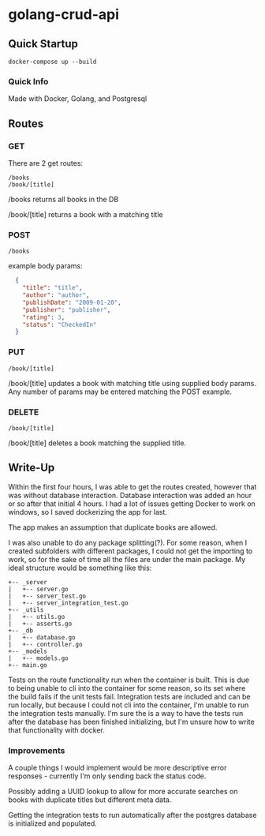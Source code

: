 # golang-crud-api

## Quick Startup

```shell
docker-compose up --build
```

### Quick Info

Made with Docker, Golang, and Postgresql

## Routes

### GET

There are 2 get routes:

```text
/books 
/book/[title]
```

/books returns all books in the DB

/book/[title] returns a book with a matching title

### POST

```text
/books
```

example body params:

```json
  {
    "title": "title",
    "author": "author",
    "publishDate": "2009-01-20",
    "publisher": "publisher",
    "rating": 3,
    "status": "CheckedIn"
  }
```

### PUT

```text
/book/[title]
```

/book/[title] updates a book with matching title using supplied body params. Any number of params may be entered matching the POST example.

### DELETE

```text
/book/[title]
```

/book/[title] deletes a book matching the supplied title.

## Write-Up

Within the first four hours, I was able to get the routes created, however that was without database interaction. Database interaction was added an hour or so after that initial 4 hours. I had a lot of issues getting Docker to work on windows, so I saved dockerizing the app for last.

The app makes an assumption that duplicate books are allowed.

I was also unable to do any package splitting(?). For some reason, when I created subfolders with different packages, I could not get the importing to work, so for the sake of time all the files are under the main package. My ideal structure would be something like this:

```text
+-- _server
|   +-- server.go
|   +-- server_test.go
|   +-- server_integration_test.go
+-- _utils
|   +-- utils.go
|   +-- asserts.go
+-- _db
|   +-- database.go
|   +-- controller.go
+-- _models
|   +-- models.go
+-- main.go
```

Tests on the route functionality run when the container is built. This is due to being unable to cli into the container for some reason, so its set where the build fails if the unit tests fail. Integration tests are included and can be run locally, but because I could not cli into the container, I'm unable to run the integration tests manually. I'm sure the is a way to have the tests run after the database has been finished initializing, but I'm unsure how to write that functionality with docker.

### Improvements

A couple things I would implement would be more descriptive error responses - currently I'm only sending back the status code.

Possibly adding a UUID lookup to allow for more accurate searches on books with duplicate titles but different meta data.

Getting the integration tests to run automatically after the postgres database is initialized and populated.
